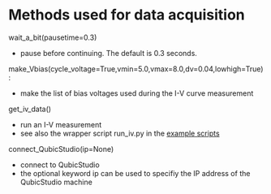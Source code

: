# Methods used for data acquisition

wait_a_bit(pausetime=0.3)
 * pause before continuing.  The default is 0.3 seconds.
 
make_Vbias(cycle_voltage=True,vmin=5.0,vmax=8.0,dv=0.04,lowhigh=True):
 - make the list of bias voltages used during the I-V curve measurement
 
get_iv_data()
 * run an I-V measurement
 * see also the wrapper script run_iv.py in the [example scripts](https://github.com/satorchi/pystudio/tree/master/scripts)

connect_QubicStudio(ip=None)
 * connect to QubicStudio
 * the optional keyword ip can be used to specifiy the IP address of the QubicStudio machine
